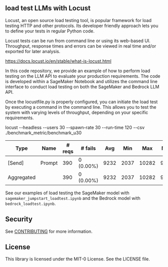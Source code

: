 ## load test LLMs with Locust 

Locust, an open source load testing tool, is popular framework for load testing HTTP and other protocols. Its developer friendly approach lets you to define your tests in regular Python code.

Locust tests can be run from command line or using its web-based UI. Throughput, response times and errors can be viewed in real time and/or exported for later analysis.


https://docs.locust.io/en/stable/what-is-locust.html


In this code repository, we provide an example of how to perform load testing on the LLM API to evaluate your production requirements. The code is developed within a SageMaker Notebook and utilizes the command line interface to conduct load testing on both the SageMaker and Bedrock LLM API.

Once the locustfile.py is properly configured, you can initiate the load test by executing a command in the command line. This allows you to test the system with varying levels of throughput, depending on your specific requirements.

locust --headless --users 30 --spawn-rate 30 --run-time 120 --csv ./benchmark_metric/benchmark_u30


| Type     | Name       | # reqs | # fails     | Avg   | Min   | Max   | Med   | req/s | failures/s |
|----------|------------|--------|-------------|-------|-------|-------|-------|-------|------------|
| [Send]   | Prompt     | 390    | 0 (0.00%)   | 9232  | 2037  | 10282 | 9800  | 3.25  | 0.00       |
| Aggregated |             | 390    | 0 (0.00%)   | 9232  | 2037  | 10282 | 9800  | 3.25  | 0.00       |



See our examples of load testing the SageMaker model with `sagemaker_jumpstart_loadtest.ipynb` and the Bedrock model with `bedrock_loadtest.ipynb`. 



## Security

See [CONTRIBUTING](CONTRIBUTING.md#security-issue-notifications) for more information.

## License

This library is licensed under the MIT-0 License. See the LICENSE file.

